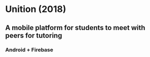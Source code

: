 # Unition (2018)
## A mobile platform for students to meet with peers for tutoring
### Android + Firebase
